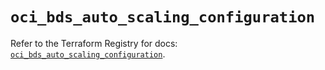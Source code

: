 # `oci_bds_auto_scaling_configuration`

Refer to the Terraform Registry for docs: [`oci_bds_auto_scaling_configuration`](https://registry.terraform.io/providers/oracle/oci/6.37.0/docs/resources/bds_auto_scaling_configuration).
